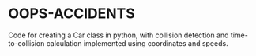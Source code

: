 # OOPS-ACCIDENTS
Code for creating a Car class in python, with collision detection and time-to-collision calculation implemented using coordinates and speeds.
